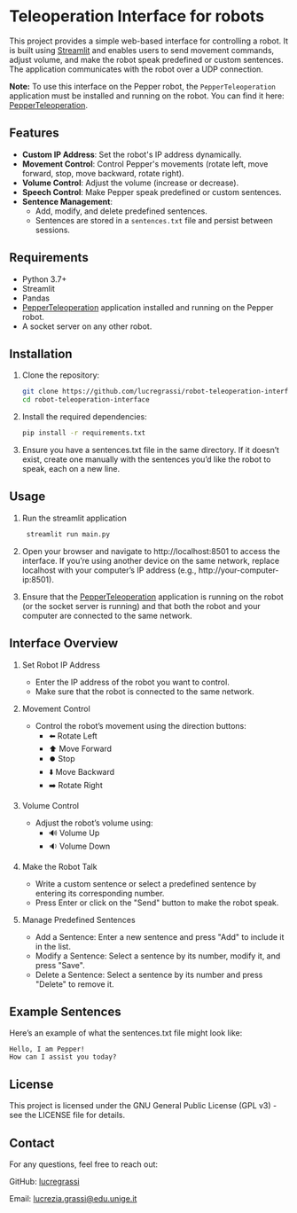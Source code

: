 # Teleoperation Interface for robots

This project provides a simple web-based interface for controlling a robot. It is built using [Streamlit](https://streamlit.io/) and enables users to send movement commands, adjust volume, and make the robot speak predefined or custom sentences. The application communicates with the robot over a UDP connection.

**Note:** To use this interface on the Pepper robot, the `PepperTeleoperation` application must be installed and running on the robot. You can find it here: [PepperTeleoperation](https://github.com/lucregrassi/PepperTeleoperation).

## Features

- **Custom IP Address**: Set the robot's IP address dynamically.
- **Movement Control**: Control Pepper's movements (rotate left, move forward, stop, move backward, rotate right).
- **Volume Control**: Adjust the volume (increase or decrease).
- **Speech Control**: Make Pepper speak predefined or custom sentences.
- **Sentence Management**: 
  - Add, modify, and delete predefined sentences.
  - Sentences are stored in a `sentences.txt` file and persist between sessions.

## Requirements

- Python 3.7+
- Streamlit
- Pandas
- [PepperTeleoperation](https://github.com/lucregrassi/PepperTeleoperation) application installed and running on the Pepper robot.
- A socket server on any other robot.

## Installation

1. Clone the repository:

   ```bash
   git clone https://github.com/lucregrassi/robot-teleoperation-interface
   cd robot-teleoperation-interface
   ```
   
2. Install the required dependencies:
   
    ```bash
    pip install -r requirements.txt
    ```

3. Ensure you have a sentences.txt file in the same directory. If it doesn’t exist, create one manually with the sentences you’d like the robot to speak, each on a new line.

## Usage 
1. Run the streamlit application

    ```bash
     streamlit run main.py
     ```
2.	Open your browser and navigate to http://localhost:8501 to access the interface. If you’re using another device on the same network, replace localhost with your computer’s IP address (e.g., http://your-computer-ip:8501).
3.	Ensure that the [PepperTeleoperation](https://github.com/lucregrassi/PepperTeleoperation) application is running on the robot (or the socket server is running) and that both the robot and your computer are connected to the same network.

## Interface Overview

1. Set Robot IP Address
     *	Enter the IP address of the robot you want to control.
   * Make sure that the robot is connected to the same network.

2. Movement Control
    *	Control the robot’s movement using the direction buttons:
         - ⬅️ Rotate Left
         - ⬆️ Move Forward
         - ⏺️ Stop
         - ⬇️ Move Backward
         - ➡️ Rotate Right

3. Volume Control
    *	Adjust the robot’s volume using:
        *	🔊 Volume Up
        *	🔉 Volume Down

4. Make the Robot Talk
    * Write a custom sentence or select a predefined sentence by entering its corresponding number.
    * Press Enter or click on the "Send" button to make the robot speak.

5. Manage Predefined Sentences
    * Add a Sentence: Enter a new sentence and press "Add" to include it in the list.
    * Modify a Sentence: Select a sentence by its number, modify it, and press "Save".
    * Delete a Sentence: Select a sentence by its number and press "Delete" to remove it.

## Example Sentences
Here’s an example of what the sentences.txt file might look like:
  ```
  Hello, I am Pepper!
  How can I assist you today?
  ```

## License

This project is licensed under the GNU General Public License (GPL v3) - see the LICENSE file for details.

## Contact

For any questions, feel free to reach out:

GitHub: [lucregrassi](https://github.com/lucregrassi)

Email: lucrezia.grassi@edu.unige.it
   

